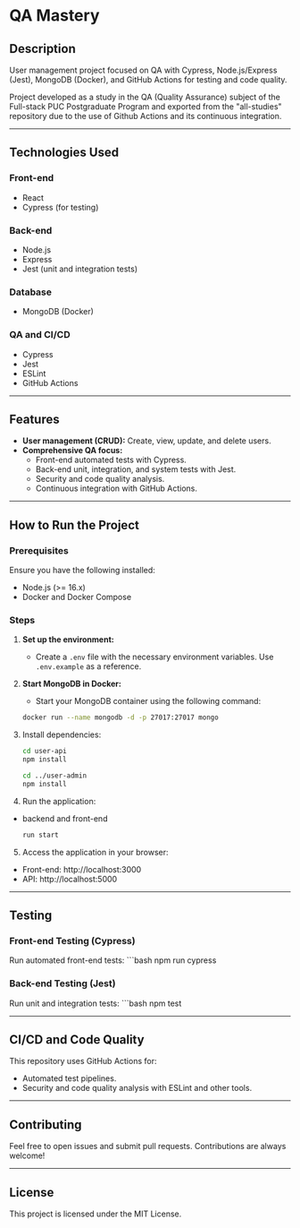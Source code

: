# QA Mastery  

## Description  
User management project focused on QA with Cypress, Node.js/Express (Jest), MongoDB (Docker), and GitHub Actions for testing and code quality. 

Project developed as a study in the QA (Quality Assurance) subject of the Full-stack PUC Postgraduate Program and exported from the "all-studies" repository due to the use of Github Actions and its continuous integration.

---

## Technologies Used  
### Front-end  
- React  
- Cypress (for testing)  

### Back-end  
- Node.js  
- Express  
- Jest (unit and integration tests)  

### Database  
- MongoDB (Docker)  

### QA and CI/CD  
- Cypress  
- Jest  
- ESLint  
- GitHub Actions  

---

## Features  
- **User management (CRUD):** Create, view, update, and delete users.  
- **Comprehensive QA focus:**  
  - Front-end automated tests with Cypress.  
  - Back-end unit, integration, and system tests with Jest.  
  - Security and code quality analysis.  
  - Continuous integration with GitHub Actions.  

---

## How to Run the Project  

### Prerequisites  
Ensure you have the following installed:  
- Node.js (>= 16.x)  
- Docker and Docker Compose  

### Steps  

1. **Set up the environment:**  
   - Create a `.env` file with the necessary environment variables. Use `.env.example` as a reference.  

2. **Start MongoDB in Docker:**  
   - Start your MongoDB container using the following command:  
   ```bash
   docker run --name mongodb -d -p 27017:27017 mongo

3. Install dependencies:
    ```bash
    cd user-api
    npm install
    ```

    ```bash
    cd ../user-admin
    npm install
    ```

4. Run the application:
- backend and front-end
    ```bash
    run start

5. Access the application in your browser:
- Front-end: http://localhost:3000
- API: http://localhost:5000

---

## Testing
### Front-end Testing (Cypress)
Run automated front-end tests:
    ```bash
    npm run cypress

### Back-end Testing (Jest)
Run unit and integration tests:
    ```bash
    npm test

---

## CI/CD and Code Quality
This repository uses GitHub Actions for:
- Automated test pipelines.
- Security and code quality analysis with ESLint and other tools.

---

## Contributing
Feel free to open issues and submit pull requests. Contributions are always welcome!

---

## License
This project is licensed under the MIT License.
